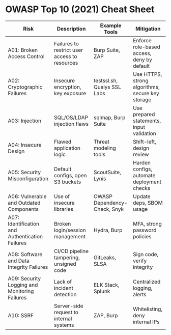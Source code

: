 # OWASP Top 10 (2021) Cheat Sheet

| Risk | Description | Example Tools | Mitigation |
|------|-------------|----------------|------------|
| A01: Broken Access Control | Failures to restrict user access to resources | Burp Suite, ZAP | Enforce role-based access, deny by default |
| A02: Cryptographic Failures | Insecure encryption, key exposure | testssl.sh, Qualys SSL Labs | Use HTTPS, strong algorithms, secure key storage |
| A03: Injection | SQL/OS/LDAP injection flaws | sqlmap, Burp Suite | Use prepared statements, input validation |
| A04: Insecure Design | Flawed application logic | Threat modeling tools | Shift-left, design review |
| A05: Security Misconfiguration | Default configs, open S3 buckets | ScoutSuite, Lynis | Harden configs, automate deployment checks |
| A06: Vulnerable and Outdated Components | Use of insecure libraries | OWASP Dependency-Check, Snyk | Update deps, SBOM usage |
| A07: Identification and Authentication Failures | Broken login/session management | Hydra, Burp | MFA, strong password policies |
| A08: Software and Data Integrity Failures | CI/CD pipeline tampering, unsigned code | GitLeaks, SLSA | Sign code, verify integrity |
| A09: Security Logging and Monitoring Failures | Lack of incident detection | ELK Stack, Splunk | Centralized logging, alerts |
| A10: SSRF | Server-side request to internal systems | ZAP, Burp | Whitelisting, deny internal IPs |
